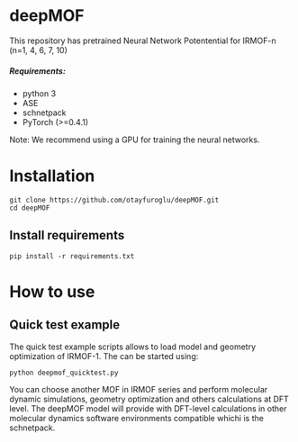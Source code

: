 # deepMOF
This repository has pretrained Neural Network Potentential for IRMOF-n (n=1, 4, 6, 7, 10)
 
##### Requirements:
- python 3
- ASE
- schnetpack
- PyTorch (>=0.4.1)

Note: We recommend using a GPU for training the neural networks.

# Installation

```
git clone https://github.com/otayfuroglu/deepMOF.git
cd deepMOF
```
## Install requirements
```
pip install -r requirements.txt
```
# How to use

## Quick test example

The quick test example scripts allows to load model and geometry optimization of IRMOF-1.
The can be started using:

```
python deepmof_quicktest.py
```
  
You can choose another MOF in IRMOF series and perform molecular dynamic simulations, geometry optimization and others calculations at DFT level. The deepMOF model will provide with DFT-level calculations in other molecular dynamics software environments compatible whichi is the schnetpack.



